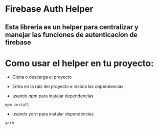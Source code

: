 # Firebase Auth Helper

## Esta libreria es un helper para centralizar y manejar las funciones de autenticacion de firebase

# Como usar el helper en tu proyecto:

-   Clona o descarga el proyecto
-   Entra en la raiz del proyecto e instala las dependencias

-   usando _npm_ para instalar dependencias

`npm install`

-   usando _yarn_ para instalar dependencias

`yarn`
